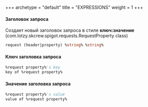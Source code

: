 +++
archetype = "default"
title = "EXPRESSIONS"
weight = 1
+++

#### Заголовок запроса
Создает новый заголовок запроса в стиле **ключ:значение** (com.lotzy.skcrew.spigot.requests.RequestProperty class)
```vb
request (header|property) %string% %string%
```

#### Ключ заголовка запроса
```vb
%request property%'s key
key of %request property%
```

#### Значение заголовка запроса
```vb
%request property%'s value
value of %request property%
```